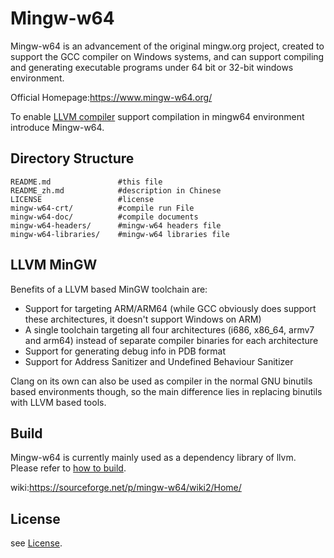 # Mingw-w64

 Mingw-w64 is an advancement of the original mingw.org project, created to support the GCC compiler on Windows systems, and can support compiling and generating executable programs under 64 bit or 32-bit windows environment.

Official Homepage:https://www.mingw-w64.org/ 

To enable [LLVM compiler](https://gitee.com/openharmony/third_party_llvm-project ) support compilation in mingw64 environment introduce Mingw-w64.

## Directory Structure 

```
README.md               #this file
README_zh.md            #description in Chinese
LICENSE                 #license
mingw-w64-crt/          #compile run File
mingw-w64-doc/          #compile documents
mingw-w64-headers/      #mingw-w64 headers file
mingw-w64-libraries/    #mingw-w64 libraries file
```

## LLVM MinGW

Benefits of a LLVM based MinGW toolchain are:

- Support for targeting ARM/ARM64 (while GCC obviously does support these architectures, it doesn't support Windows on ARM)
- A single toolchain targeting all four architectures (i686, x86_64, armv7 and arm64) instead of separate compiler binaries for each architecture
- Support for generating debug info in PDB format
- Support for Address Sanitizer and Undefined Behaviour Sanitizer

Clang on its own can also be used as compiler in the normal GNU binutils based environments though, so the main difference lies in replacing binutils with LLVM based tools. 

## Build

 Mingw-w64 is currently mainly used as a dependency library of llvm. Please refer to [how to build](https://gitee.com/openharmony/third_party_mingw-w64/blob/master/mingw-w64-doc/howto-build/mingw-w64-howto-build.txt).

wiki:https://sourceforge.net/p/mingw-w64/wiki2/Home/

## License

see [License](https://gitee.com/openharmony/third_party_mingw-w64/blob/master/LICENSE).